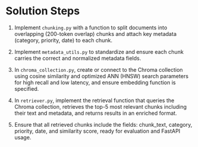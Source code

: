 # Solution Steps

1. Implement `chunking.py` with a function to split documents into overlapping (200-token overlap) chunks and attach key metadata (category, priority, date) to each chunk.

2. Implement `metadata_utils.py` to standardize and ensure each chunk carries the correct and normalized metadata fields.

3. In `chroma_collection.py`, create or connect to the Chroma collection using cosine similarity and optimized ANN (HNSW) search parameters for high recall and low latency, and ensure embedding function is specified.

4. In `retriever.py`, implement the retrieval function that queries the Chroma collection, retrieves the top-5 most relevant chunks including their text and metadata, and returns results in an enriched format.

5. Ensure that all retrieved chunks include the fields: chunk_text, category, priority, date, and similarity score, ready for evaluation and FastAPI usage.

